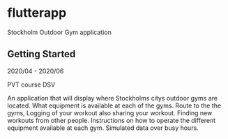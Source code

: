 # flutterapp

Stockholm Outdoor Gym application

## Getting Started

2020/04 - 2020/06

PVT course DSV

An application that will display where Stockholms citys outdoor gyms are located. What equipment is available at each of the gyms.
Route to the the gyms, Logging of your workout also sharing your workout.
Finding new workouts from other people. Instructions on how to operate the different equipment available at each gym.
Simulated data over busy hours.
